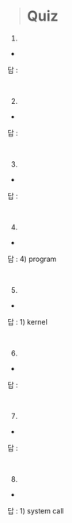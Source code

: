 > # Quiz

1. 

   - 

   답 : 


<br>

2. 

   - 

   답 : 

<br>

3. 

   - 

   답 : 

<br>

4. 

   - 

   답 : 4) program

<br>

5. 

   - 

   답 : 1) kernel

<br>

6. 

   - 

   답 : 

<br>

7. 

   - 

   답 : 

<br>

8. 

   - 

   답 : 1) system call